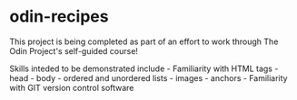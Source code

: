 # odin-recipes

This project is being completed as part of an effort to work through The Odin Project's self-guided course!

Skills inteded to be demonstrated include
    - Familiarity with HTML tags
        - head
        - body
        - ordered and unordered lists
        - images
        - anchors
    - Familiarity with GIT version control software